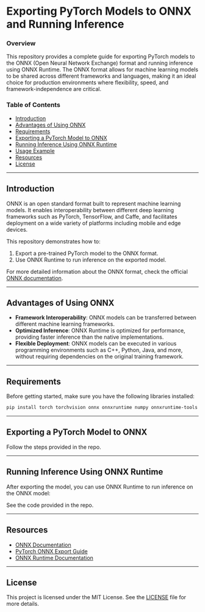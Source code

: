 # Exporting PyTorch Models to ONNX and Running Inference

### Overview

This repository provides a complete guide for exporting PyTorch models to the ONNX (Open Neural Network Exchange) format and running inference using ONNX Runtime. The ONNX format allows for machine learning models to be shared across different frameworks and languages, making it an ideal choice for production environments where flexibility, speed, and framework-independence are critical.

### Table of Contents

- [Introduction](#introduction)
- [Advantages of Using ONNX](#advantages-of-using-onnx)
- [Requirements](#requirements)
- [Exporting a PyTorch Model to ONNX](#exporting-a-pytorch-model-to-onnx)
- [Running Inference Using ONNX Runtime](#running-inference-using-onnx-runtime)
- [Usage Example](#usage-example)
- [Resources](#resources)
- [License](#license)

---

## Introduction

ONNX is an open standard format built to represent machine learning models. It enables interoperability between different deep learning frameworks such as PyTorch, TensorFlow, and Caffe, and facilitates deployment on a wide variety of platforms including mobile and edge devices. 

This repository demonstrates how to:
1. Export a pre-trained PyTorch model to the ONNX format.
2. Use ONNX Runtime to run inference on the exported model.

For more detailed information about the ONNX format, check the official [ONNX documentation](https://onnx.ai/).

---

## Advantages of Using ONNX

- **Framework Interoperability**: ONNX models can be transferred between different machine learning frameworks.
- **Optimized Inference**: ONNX Runtime is optimized for performance, providing faster inference than the native implementations.
- **Flexible Deployment**: ONNX models can be executed in various programming environments such as C++, Python, Java, and more, without requiring dependencies on the original training framework.

---

## Requirements

Before getting started, make sure you have the following libraries installed:

```bash
pip install torch torchvision onnx onnxruntime numpy onnxruntime-tools 
```

---

## Exporting a PyTorch Model to ONNX

Follow the steps provided in the repo.

---

## Running Inference Using ONNX Runtime

After exporting the model, you can use ONNX Runtime to run inference on the ONNX model:

See the code provided in the repo.

---

## Resources

- [ONNX Documentation](https://onnx.ai/)
- [PyTorch ONNX Export Guide](https://pytorch.org/docs/stable/onnx.html)
- [ONNX Runtime Documentation](https://onnxruntime.ai/)

---

## License

This project is licensed under the MIT License. See the [LICENSE](LICENSE) file for more details.
